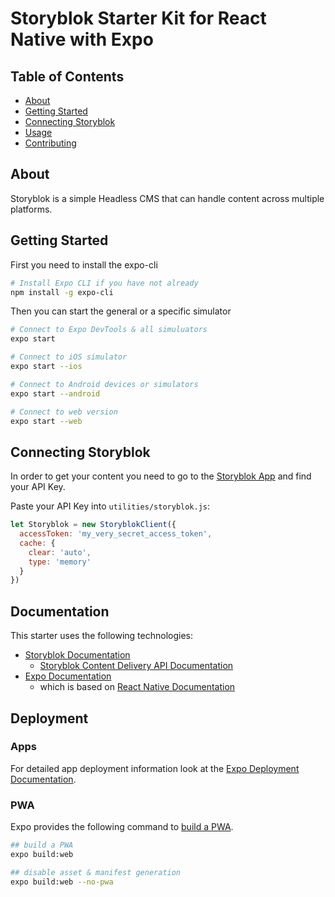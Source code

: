 # Storyblok Starter Kit for React Native with Expo

## Table of Contents

- [About](#about)
- [Getting Started](#getting_started)
- [Connecting Storyblok](#storybloksdk)
- [Usage](#documentation)
- [Contributing](../CONTRIBUTING.md)

## About <a name = "about"></a>

Storyblok is a simple Headless CMS that can handle content across multiple platforms.

## Getting Started <a name = "getting_started"></a>

First you need to install the expo-cli

```bash
# Install Expo CLI if you have not already
npm install -g expo-cli
```

Then you can start the general or a specific simulator

```bash
# Connect to Expo DevTools & all simuluators
expo start

# Connect to iOS simulator
expo start --ios

# Connect to Android devices or simulators
expo start --android

# Connect to web version
expo start --web
```

## Connecting Storyblok <a name = "storybloksdk"></a>

In order to get your content you need to go to the [Storyblok App](http://app.storyblok.com/) and find your API Key.

Paste your API Key into `utilities/storyblok.js`:

```js
let Storyblok = new StoryblokClient({
  accessToken: 'my_very_secret_access_token',
  cache: {
    clear: 'auto',
    type: 'memory'
  }
})
```

## Documentation <a name = "documentation"></a>

This starter uses the following technologies:

- [Storyblok Documentation](https://www.storyblok.com/docs/guide/introduction)
  - [Storyblok Content Delivery API Documentation](https://www.storyblok.com/docs/api/content-delivery)
- [Expo Documentation](https://docs.expo.io/)
  - which is based on [React Native Documentation](https://reactnative.dev/docs/environment-setup)

## Deployment <a name = "deployment"></a>

### Apps
For detailed app deployment information look at the [Expo Deployment Documentation](https://docs.expo.io/distribution/app-stores/).

### PWA
Expo provides the following command to [build a PWA](https://docs.expo.io/guides/progressive-web-apps/).

```bash
## build a PWA
expo build:web

## disable asset & manifest generation
expo build:web --no-pwa
```